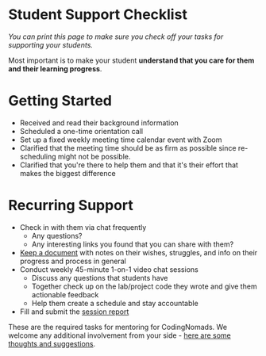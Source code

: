 # Student Support Checklist

_You can print this page to make sure you check off your tasks for supporting your students._

Most important is to make your student **understand that you care for them and their learning progress**.

# Getting Started

*   Received and read their background information
*   Scheduled a one-time orientation call
*   Set up a fixed weekly meeting time calendar event with Zoom
*   Clarified that the meeting time should be as firm as possible since re-scheduling might not be possible.
*   Clarified that you're there to help them and that it's their effort that makes the biggest difference

# Recurring Support

*   Check in with them via chat frequently
    *   Any questions?
    *   Any interesting links you found that you can share with them?
*   [Keep a document](13_student_notes.md) with notes on their wishes, struggles, and info on their progress and process in general
*   Conduct weekly 45-minute 1-on-1 video chat sessions
    *   Discuss any questions that students have
    *   Together check up on the lab/project code they wrote and give them actionable feedback
    *   Help them create a schedule and stay accountable
*   Fill and submit the [session report](https://docs.google.com/forms/d/e/1FAIpQLSfcYcVSnGAIhEB4wNr4tURIqQ_6lRa0xo7ARpWeDuhFq9a7bA/viewform)

These are the required tasks for mentoring for CodingNomads. We welcome any additional involvement from your side - [here are some thoughts and suggestions](04_how_to_mentor.md).
